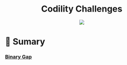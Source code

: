 <div align='center'>
    <h1><b>Codility Challenges</b></h1>
    <img src='https://img.shields.io/badge/python-3-green'></img>
</div>

# :pushpin: Sumary 

### [Binary Gap](binary_gap)
